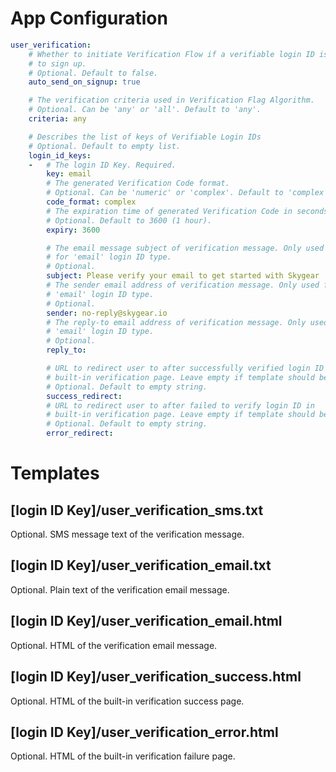 # App Configuration

```yaml
user_verification:
    # Whether to initiate Verification Flow if a verifiable login ID is used
    # to sign up.
    # Optional. Default to false.
    auto_send_on_signup: true

    # The verification criteria used in Verification Flag Algorithm.
    # Optional. Can be 'any' or 'all'. Default to 'any'.
    criteria: any

    # Describes the list of keys of Verifiable Login IDs
    # Optional. Default to empty list.
    login_id_keys:
    -   # The login ID Key. Required.
        key: email
        # The generated Verification Code format.
        # Optional. Can be 'numeric' or 'complex'. Default to 'complex'.
        code_format: complex
        # The expiration time of generated Verification Code in seconds.
        # Optional. Default to 3600 (1 hour).
        expiry: 3600

        # The email message subject of verification message. Only used
        # for 'email' login ID type.
        # Optional.
        subject: Please verify your email to get started with Skygear
        # The sender email address of verification message. Only used for
        # 'email' login ID type.
        # Optional.
        sender: no-reply@skygear.io
        # The reply-to email address of verification message. Only used for
        # 'email' login ID type.
        # Optional.
        reply_to:

        # URL to redirect user to after successfully verified login ID in
        # built-in verification page. Leave empty if template should be used.
        # Optional. Default to empty string.
        success_redirect:
        # URL to redirect user to after failed to verify login ID in
        # built-in verification page. Leave empty if template should be used.
        # Optional. Default to empty string.
        error_redirect:
```

# Templates

## [login ID Key]/user_verification_sms.txt
Optional. SMS message text of the verification message.

## [login ID Key]/user_verification_email.txt
Optional. Plain text of the verification email message.

## [login ID Key]/user_verification_email.html
Optional. HTML of the verification email message.

## [login ID Key]/user_verification_success.html
Optional. HTML of the built-in verification success page.

## [login ID Key]/user_verification_error.html
Optional. HTML of the built-in verification failure page.
